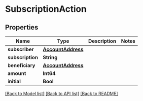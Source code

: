 # SubscriptionAction

## Properties
Name | Type | Description | Notes
------------ | ------------- | ------------- | -------------
**subscriber** | [**AccountAddress**](AccountAddress.md) |  | 
**subscription** | **String** |  | 
**beneficiary** | [**AccountAddress**](AccountAddress.md) |  | 
**amount** | **Int64** |  | 
**initial** | **Bool** |  | 

[[Back to Model list]](../README.md#documentation-for-models) [[Back to API list]](../README.md#documentation-for-api-endpoints) [[Back to README]](../README.md)



